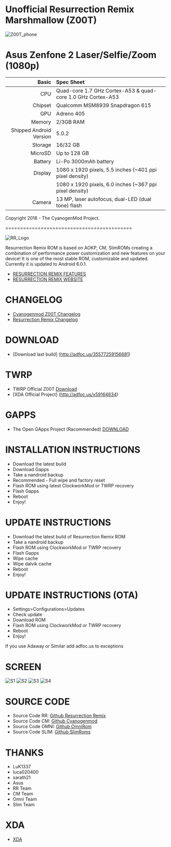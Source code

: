 #  Unofficial Resurrection Remix Marshmallow (Z00T) 

![Z00T_phone](https://wiki.cyanogenmod.org/images/thumb/0/05/Z00T.png/150px-Z00T.png)



Asus Zenfone 2 Laser/Selfie/Zoom (1080p)
===========================================

Basic   | Spec Sheet
-------:|:-------------------------
CPU     | Quad-core 1.7 GHz Cortex-A53 & quad-core 1.0 GHz Cortex-A53
Chipset | Qualcomm MSM8939 Snapdragon 615
GPU     | Adreno 405
Memory  | 2/3GB RAM
Shipped Android Version | 5.0.2
Storage | 16/32 GB
MicroSD | Up to 128 GB
Battery | Li-Po 3000mAh battery
Display | 1080 x 1920 pixels, 5.5 inches (~401 ppi pixel density)
        | 1080 x 1920 pixels, 6.0 inches (~367 ppi pixel density)
Camera  | 13 MP, laser autofocus, dual-LED (dual tone) flash

Copyright 2016 - The CyanogenMod Project.

===========================================

![RR_Logo](http://www.resurrectionremix.com/img/rr_logo_128x128.png)



Resurrection Remix ROM is based on AOKP, CM, SlimROMs creating a combination of performance power customization and new features on your device!
It is one of the most stable ROM, customizable and updated.
Currently it is updated to Android 6.0.1.

- [RESURRECTION REMIX FEATURES](http://adfoc.us/35577259157221)
- [RESURRECTION REMIX WEBSITE](http://adfoc.us/35577259164604)

# CHANGELOG

- [Cyanogenmod Z00T Changelog](http://adfoc.us/x59164668)
- [Resurrection Remix Changelog](http://adfoc.us/x59164625)


# DOWNLOAD

- [Download last build] (http://adfoc.us/35577259156681)

# TWRP

- TWRP Official Z00T  [Download](http://adfoc.us/x59164679)
- [XDA Official Project] (http://adfoc.us/x59164634)

# GAPPS

- The Open GApps Project (Racommended) [DOWNLOAD](http://adfoc.us/x59164640) 

# INSTALLATION INSTRUCTIONS

- Download the latest build
- Download Gapps
- Take a nandroid backup
- Recommended - Full wipe and factory reset
- Flash ROM using latest ClockworkMod or TWRP recovery
- Flash Gapps
- Reboot
- Enjoy!

# UPDATE INSTRUCTIONS

- Download the latest build of Resurrection Remix ROM
- Take a nandroid backup
- Flash ROM using ClockworkMod or TWRP recovery
- Flash Gapps
- Wipe cache
- Wipe dalvik cache
- Reboot
- Enjoy!

# UPDATE INSTRUCTIONS (OTA)

- Settings>Configurations>Updates
- Check update
- Download ROM
- Flash ROM using ClockworkMod or TWRP recovery
- Reboot
- Enjoy!

If you use Adaway or Similar add  adfoc.us to exceptions

# SCREEN

![S1](http://s32.postimg.org/qcj3ey2ol/Screenshot_20160409_210644_jpg_key_f_Ima63e_Wn_QP_0.jpg)
![S2](http://s32.postimg.org/3qds27oyd/Screenshot_20160409_210721_png_key_z6_LGTk_K7_LBGh_F.png)
![S3](http://s32.postimg.org/fojxtui39/Screenshot_20160409_210757_png_key_v2so_f_g_Zv_Sm.png)
![S4](http://s32.postimg.org/tr5v8tnh1/Screenshot_20160409_210845_png_key_9_Xsvh_YOJNH_Zr.png)

# SOURCE CODE

- Source Code RR:  [Github Resurrection Remix](http://adfoc.us/x59164648)
- Source Code CM:  [Github Cyanogenmod](http://adfoc.us/x59164650)
- Source Code OMNI: [Github OmniRom](http://adfoc.us/x59164656) 
- Source Code SLIM:  [Github SlimRoms](http://adfoc.us/x59164659)

# THANKS

- LuK1337
- luca020400
- sarath21
- Asus
- RR Team
- CM Team
- Omni Team
- Slim Team

# XDA

- [XDA](http://adfoc.us/x59164662)

